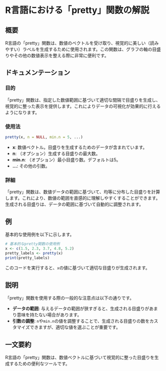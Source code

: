 <!--
Meta Description: # R言語における「pretty」関数の解説 ## 概要 R言語の「pretty」関数は、数値のベクトルを受け取り、視覚的に美しい（読みやすい）ラベルを生成するために使用されます。この関数は、グラフの軸の目盛りやその他の数値表示を整える際に非常に便利です。 ## ドキュメンテーション ### 目的 ...
Meta Keywords: pretty, 関数は, min, r言語の, オプション
-->

# R言語における「pretty」関数の解説

## 概要
R言語の「pretty」関数は、数値のベクトルを受け取り、視覚的に美しい（読みやすい）ラベルを生成するために使用されます。この関数は、グラフの軸の目盛りやその他の数値表示を整える際に非常に便利です。

## ドキュメンテーション
### 目的
「pretty」関数は、指定した数値範囲に基づいて適切な間隔で目盛りを生成し、視覚的に整った表示を提供します。これによりデータの可視化が効果的に行えるようになります。

### 使用法
```R
pretty(x, n = NULL, min.n = 5, ...)
```

- **x**: 数値ベクトル。目盛りを生成するためのデータが含まれています。
- **n**: （オプション）生成する目盛りの最大数。
- **min.n**: （オプション）最小目盛り数。デフォルトは5。
- **...**: その他の引数。

### 詳細
「pretty」関数は、数値データの範囲に基づいて、均等に分布した目盛りを計算します。これにより、数値の範囲を直感的に理解しやすくすることができます。生成される目盛りは、データの範囲に基づいて自動的に調整されます。

## 例
基本的な使用例を以下に示します。

```R
# 基本的なpretty関数の使用例
x <- c(1.5, 2.3, 3.7, 4.8, 5.2)
pretty_labels <- pretty(x)
print(pretty_labels)
```

このコードを実行すると、`x`の値に基づいて適切な目盛りが生成されます。

## 説明
「pretty」関数を使用する際の一般的な注意点は以下の通りです。

- **データの範囲**: 与えるデータの範囲が狭すぎると、生成される目盛りがあまり意味を持たない場合があります。
- **引数の調整**: `n`や`min.n`の値を調整することで、生成される目盛りの数をカスタマイズできますが、適切な値を選ぶことが重要です。

## 一文要約
R言語の「pretty」関数は、数値ベクトルに基づいて視覚的に整った目盛りを生成するための便利なツールです。